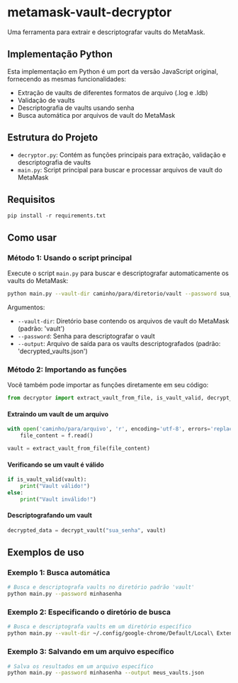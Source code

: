 # metamask-vault-decryptor

Uma ferramenta para extrair e descriptografar vaults do MetaMask.

## Implementação Python

Esta implementação em Python é um port da versão JavaScript original, fornecendo as mesmas funcionalidades:

- Extração de vaults de diferentes formatos de arquivo (.log e .ldb)
- Validação de vaults
- Descriptografia de vaults usando senha
- Busca automática por arquivos de vault do MetaMask

## Estrutura do Projeto

- `decryptor.py`: Contém as funções principais para extração, validação e descriptografia de vaults
- `main.py`: Script principal para buscar e processar arquivos de vault do MetaMask

## Requisitos

```
pip install -r requirements.txt
```

## Como usar

### Método 1: Usando o script principal

Execute o script `main.py` para buscar e descriptografar automaticamente os vaults do MetaMask:

```bash
python main.py --vault-dir caminho/para/diretorio/vault --password sua_senha --output resultado.json
```

Argumentos:
- `--vault-dir`: Diretório base contendo os arquivos de vault do MetaMask (padrão: 'vault')
- `--password`: Senha para descriptografar o vault
- `--output`: Arquivo de saída para os vaults descriptografados (padrão: 'decrypted_vaults.json')

### Método 2: Importando as funções

Você também pode importar as funções diretamente em seu código:

```python
from decryptor import extract_vault_from_file, is_vault_valid, decrypt_vault
```

#### Extraindo um vault de um arquivo

```python
with open('caminho/para/arquivo', 'r', encoding='utf-8', errors='replace') as f:
    file_content = f.read()

vault = extract_vault_from_file(file_content)
```

#### Verificando se um vault é válido

```python
if is_vault_valid(vault):
    print("Vault válido!")
else:
    print("Vault inválido!")
```

#### Descriptografando um vault

```python
decrypted_data = decrypt_vault("sua_senha", vault)
```

## Exemplos de uso

### Exemplo 1: Busca automática

```bash
# Busca e descriptografa vaults no diretório padrão 'vault'
python main.py --password minhasenha
```

### Exemplo 2: Especificando o diretório de busca

```bash
# Busca e descriptografa vaults em um diretório específico
python main.py --vault-dir ~/.config/google-chrome/Default/Local\ Extension\ Settings --password minhasenha
```

### Exemplo 3: Salvando em um arquivo específico

```bash
# Salva os resultados em um arquivo específico
python main.py --password minhasenha --output meus_vaults.json
```
